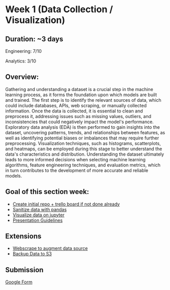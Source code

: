 # Week 1 (Data Collection / Visualization)

## Duration: ~3 days

Engineering: 7/10

Analytics: 3/10

## Overview: 

Gathering and understanding a dataset is a crucial step in the machine learning process, as it forms the foundation upon which models are built and trained. The first step is to identify the relevant sources of data, which could include databases, APIs, web scraping, or manually collected information. Once the data is collected, it is essential to clean and preprocess it, addressing issues such as missing values, outliers, and inconsistencies that could negatively impact the model's performance. Exploratory data analysis (EDA) is then performed to gain insights into the dataset, uncovering patterns, trends, and relationships between features, as well as identifying potential biases or imbalances that may require further preprocessing. Visualization techniques, such as histograms, scatterplots, and heatmaps, can be employed during this stage to better understand the data's characteristics and distribution. Understanding the dataset ultimately leads to more informed decisions when selecting machine learning algorithms, feature engineering techniques, and evaluation metrics, which in turn contributes to the development of more accurate and reliable models.

## Goal of this section week:

- [Create initial repo + trello board if not done already](https://github.com/CodesmithLLC/dsml-fullstack-getting-started)
- [Sanitize data with pandas](./sanitize-data.md)
- [Visualize data on jupyter](./visualization.md)
- [Presentation Guidelines](./presentation.md)

## Extensions
- [Webscrape to augment data source](./extensions/webscraping.md)
- [Backup Data to S3](./extensions/backup-data.md)

## Submission

[Google Form](https://forms.gle/knvHc3dYvihLeNvP7)
